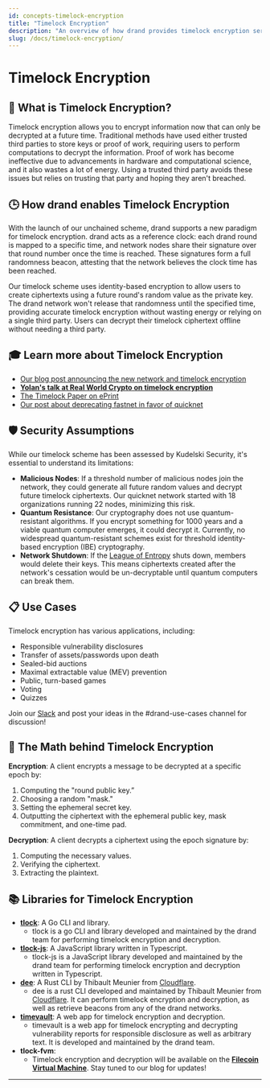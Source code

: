 ```yaml
---
id: concepts-timelock-encryption
title: "Timelock Encryption"
description: "An overview of how drand provides timelock encryption services"
slug: /docs/timelock-encryption/
---
```


# Timelock Encryption

## 🤔 **What is Timelock Encryption?**

Timelock encryption allows you to encrypt information now that can only be decrypted at a future time. Traditional methods have used either trusted third parties to store keys or proof of work, requiring users to perform computations to decrypt the information. Proof of work has become ineffective due to advancements in hardware and computational science, and it also wastes a lot of energy. Using a trusted third party avoids these issues but relies on trusting that party and hoping they aren't breached.

## 🕒 **How drand enables Timelock Encryption**

With the launch of our unchained scheme, drand supports a new paradigm for timelock encryption. drand acts as a reference clock: each drand round is mapped to a specific time, and network nodes share their signature over that round number once the time is reached. These signatures form a full randomness beacon, attesting that the network believes the clock time has been reached.

Our timelock scheme uses identity-based encryption to allow users to create ciphertexts using a future round's random value as the private key. The drand network won't release that randomness until the specified time, providing accurate timelock encryption without wasting energy or relying on a single third party. Users can decrypt their timelock ciphertext offline without needing a third party.

## 🎓 **Learn more about Timelock Encryption**

- [Our blog post announcing the new network and timelock encryption](https://drand.love/blog/timelock-encryption-is-now-supported-on-drand-mainnet)
- [**Yolan's talk at Real World Crypto on timelock encryption**](https://www.youtube.com/watch?v=Xh849Ij3lhU)
- [The Timelock Paper on ePrint](https://eprint.iacr.org/2023/189)
- [Our post about deprecating fastnet in favor of quicknet](https://drand.love/blog/fastnet-to-be-sunset)

## 🛡️ **Security Assumptions**

While our timelock scheme has been assessed by Kudelski Security, it's essential to understand its limitations:

- **Malicious Nodes**: If a threshold number of malicious nodes join the network, they could generate all future random values and decrypt future timelock ciphertexts. Our quicknet network started with 18 organizations running 22 nodes, minimizing this risk.
- **Quantum Resistance**: Our cryptography does not use quantum-resistant algorithms. If you encrypt something for 1000 years and a viable quantum computer emerges, it could decrypt it. Currently, no widespread quantum-resistant schemes exist for threshold identity-based encryption (IBE) cryptography.
- **Network Shutdown**: If the [League of Entropy](https://leagueofentropy.org) shuts down, members would delete their keys. This means ciphertexts created after the network's cessation would be un-decryptable until quantum computers can break them.

## 📋 **Use Cases**

Timelock encryption has various applications, including:

- Responsible vulnerability disclosures
- Transfer of assets/passwords upon death
- Sealed-bid auctions
- Maximal extractable value (MEV) prevention
- Public, turn-based games
- Voting
- Quizzes

Join our [Slack](https://join.slack.com/t/drandworkspace/shared_invite/zt-2p00bn43o-qALTK5RZEIK3I4fIO9h8dQ) and post your ideas in the #drand-use-cases channel for discussion!

## 🧮 **The Math behind Timelock Encryption**

**Encryption**: A client encrypts a message to be decrypted at a specific epoch by:

1. Computing the "round public key.”
2. Choosing a random "mask."
3. Setting the ephemeral secret key.
4. Outputting the ciphertext with the ephemeral public key, mask commitment, and one-time pad.

**Decryption**: A client decrypts a ciphertext using the epoch signature by:

1. Computing the necessary values.
2. Verifying the ciphertext.
3. Extracting the plaintext.

## 📚 Libraries for Timelock Encryption

- [**tlock**](https://github.com/drand/tlock): A Go CLI and library.
    - tlock is a go CLI and library developed and maintained by the drand team for performing timelock encryption and decryption.
- [**tlock-js**](https://github.com/drand/tlock-js): A JavaScript library written in Typescript.
    - tlock-js is a JavaScript library developed and maintained by the drand team for performing timelock encryption and decryption written in Typescript.
- [**dee**](https://github.com/thibmeu/drand-rs): A Rust CLI by Thibault Meunier from [Cloudflare](https://leagueofentropy.org/cloudflare/).
    - dee is a rust CLI developed and maintained by Thibault Meunier from [Cloudflare](https://leagueofentropy.org/cloudflare). It can perform timelock encryption and decryption, as well as retrieve beacons from any of the drand networks.
- [**timevault**](https://timevault.drand.love/): A web app for timelock encryption and decryption.
    - timevault is a web app for timelock encrypting and decrypting vulnerability reports for responsible disclosure as well as arbitrary text. It is developed and maintained by the drand team.
- **tlock-fvm**:
    - Timelock encryption and decryption will be available on the [**Filecoin Virtual Machine**](https://fvm.filecoin.io/). Stay tuned to our blog for updates!

---
